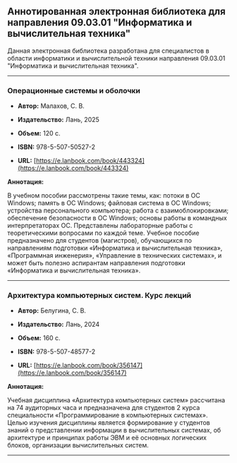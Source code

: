 ## Аннотированная электронная библиотека для направления 09.03.01 "Информатика и вычислительная техника"

Данная электронная библиотека разработана для специалистов в области информатики и вычислительной техники направления 09.03.01 "Информатика и вычислительная техника".

---

### Операционные системы и оболочки

*   **Автор:**  Малахов, С. В.

*   **Издательство:**  Лань, 2025

*   **Объем:**  120 с.

*   **ISBN:**  978-5-507-50527-2

*   **URL:**  [https://e.lanbook.com/book/443324](https://e.lanbook.com/book/443324)

**Аннотация:**

В учебном пособии рассмотрены такие темы, как: потоки в ОС Windows; память в ОС Windows; файловая система в ОС Windows; устройства персонального компьютера; работа с взаимоблокировками; обеспечение безопасности в ОС Windows; основы работы в командных интерпретаторах ОС. Представлены лабораторные работы с теоретическими вопросами по каждой теме. Учебное пособие предназначено для студентов (магистров), обучающихся по направлениям подготовки «Информатика и вычислительная техника», «Программная инженерия», «Управление в технических системах», и может быть полезно аспирантам направления подготовки «Информатика и вычислительная техника».

---

### Архитектура компьютерных систем. Курс лекций

*   **Автор:**  Белугина, С. В.

*   **Издательство:**  Лань, 2024

*   **Объем:**  160 с.

*   **ISBN:**  978-5-507-48577-2

*   **URL:**  [https://e.lanbook.com/book/356147](https://e.lanbook.com/book/356147)

**Аннотация:**

Учебная дисциплина «Архитектура компьютерных систем» рассчитана на 74 аудиторных часа и предназначена для студентов 2 курса специальности «Программирование в компьютерных системах». Целью изучения дисциплины является формирование у студентов знаний о представлении информации в вычислительных системах, об архитектуре и принципах работы ЭВМ и её основных логических блоков, организации вычислительных систем.

---
